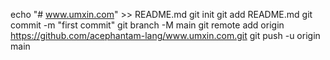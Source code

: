 echo "# www.umxin.com" >> README.md
git init
git add README.md
git commit -m "first commit"
git branch -M main
git remote add origin https://github.com/acephantam-lang/www.umxin.com.git
git push -u origin main
